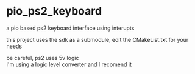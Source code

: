 # pio_ps2_keyboard
a pio based ps2 keyboard interface using interupts

this project uses the sdk as a submodule, edit the CMakeList.txt for your needs

be careful, ps2 uses 5v logic<br>
I'm using a logic level converter and I recomend it
